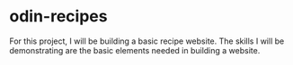 # odin-recipes

For this project, I will be building a basic recipe website.
The skills I will be demonstrating are the basic elements needed in building a website. 